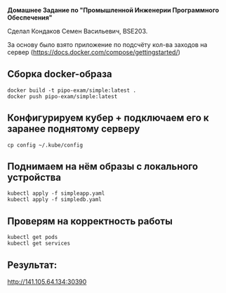 __Домашнее Задание по "Промышленной Инженерии Программного Обеспечения"__

Сделал Кондаков Семен Васильевич, BSE203.

За основу было взято приложение по подсчёту кол-ва заходов на сервер (https://docs.docker.com/compose/gettingstarted/)

## Сборка docker-образа

```shell
docker build -t pipo-exam/simple:latest .
docker push pipo-exam/simple:latest
```

## Конфигурируем кубер + подключаем его к заранее поднятому серверу

```shell
cp config ~/.kube/config
```

## Поднимаем на нём образы с локального устройства

```shell
kubectl apply -f simpleapp.yaml
kubectl apply -f simpledb.yaml
```

## Проверям на корректность работы

```shell
kubectl get pods
kubectl get services
```

## Результат:
<http://141.105.64.134:30390>
